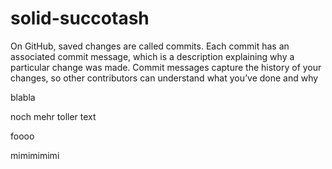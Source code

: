 # solid-succotash

On GitHub, saved changes are called commits. Each commit has an associated commit message, which is a description explaining why a particular change was made. Commit messages capture the history of your changes, so other contributors can understand what you’ve done and why

blabla

noch mehr toller text

foooo

mimimimimi
